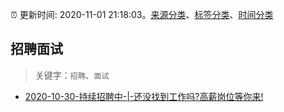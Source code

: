 :alarm_clock: 更新时间: 2020-11-01 21:18:03。[来源分类](../README.md)、[标签分类](../TAGS.md)、[时间分类](../TIMELINE.md)

## 招聘面试


> 关键字：`招聘`、`面试`



- [2020-10-30-持续招聘中-|-还没找到工作吗?高薪岗位等你来!](https://sec.thief.one/article_content?a_id=b725f791f6f00af949064ff37b7446ae) 
